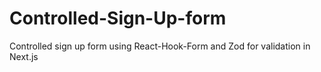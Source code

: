 # Controlled-Sign-Up-form
Controlled sign up form using React-Hook-Form and Zod for validation in Next.js
